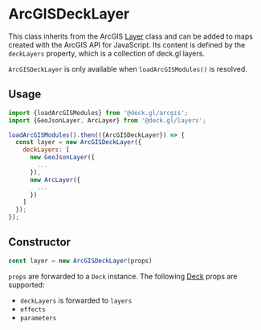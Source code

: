 # ArcGISDeckLayer

This class inherits from the ArcGIS [Layer](https://developers.arcgis.com/javascript/latest/api-reference/esri-layers-Layer.html) class and can be added to maps created with the ArcGIS API for JavaScript. Its content is defined by the `deckLayers` property, which is a collection of deck.gl layers.

`ArcGISDeckLayer` is only available when `loadArcGISModules()` is resolved.

## Usage

```js
import {loadArcGISModules} from '@deck.gl/arcgis';
import {GeoJsonLayer, ArcLayer} from '@deck.gl/layers';

loadArcGISModules().then(({ArcGISDeckLayer}) => {
  const layer = new ArcGISDeckLayer({
    deckLayers: [
      new GeoJsonLayer({
        ...
      }),
      new ArcLayer({
        ...
      })
    ]
  });
});
```


## Constructor

```js
const layer = new ArcGISDeckLayer(props)
```

`props` are forwarded to a `Deck` instance. The following [Deck](/docs/api-reference/deck.md) props are supported:

- `deckLayers` is forwarded to `layers`
- `effects`
- `parameters`
